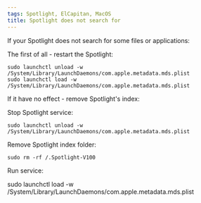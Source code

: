 ```yaml
---
tags: Spotlight, ElCapitan, MacOS
title: Spotlight does not search for
---
```


If your Spotlight does not search for some files or applications:

The first of all - restart the Spotlight:

    sudo launchctl unload -w /System/Library/LaunchDaemons/com.apple.metadata.mds.plist
    sudo launchctl load -w /System/Library/LaunchDaemons/com.apple.metadata.mds.plist

If it have no effect - remove Spotlight's index:

Stop Spotlight service:

    sudo launchctl unload -w /System/Library/LaunchDaemons/com.apple.metadata.mds.plist

Remove Spotlight index folder:

    sudo rm -rf /.Spotlight-V100

Run service:

   sudo launchctl load -w /System/Library/LaunchDaemons/com.apple.metadata.mds.plist
